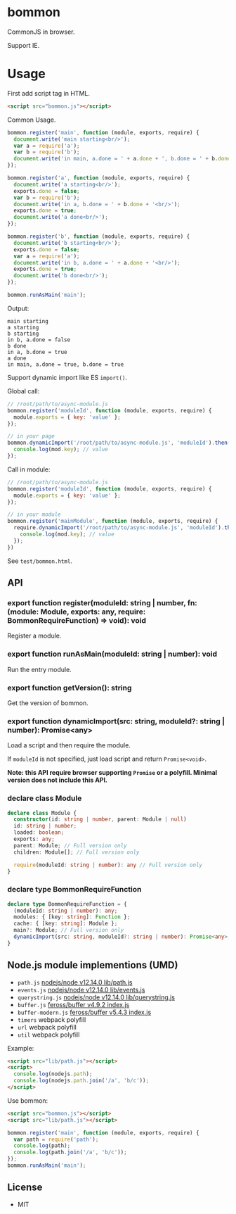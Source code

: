 # bommon

CommonJS in browser.

Support IE.

# Usage

First add script tag in HTML.

``` html
<script src="bommon.js"></script>
```

Common Usage.

``` js
bommon.register('main', function (module, exports, require) {
  document.write('main starting<br/>');
  var a = require('a');
  var b = require('b');
  document.write('in main, a.done = ' + a.done + ', b.done = ' + b.done + '<br/>');
});

bommon.register('a', function (module, exports, require) {
  document.write('a starting<br/>');
  exports.done = false;
  var b = require('b');
  document.write('in a, b.done = ' + b.done + '<br/>');
  exports.done = true;
  document.write('a done<br/>');
});

bommon.register('b', function (module, exports, require) {
  document.write('b starting<br/>');
  exports.done = false;
  var a = require('a');
  document.write('in b, a.done = ' + a.done + '<br/>');
  exports.done = true;
  document.write('b done<br/>');
});

bommon.runAsMain('main');
```

Output:

```
main starting
a starting
b starting
in b, a.done = false
b done
in a, b.done = true
a done
in main, a.done = true, b.done = true
```

Support dynamic import like ES `import()`.

Global call:

``` js
// /root/path/to/async-module.js
bommon.register('moduleId', function (module, exports, require) {
  module.exports = { key: 'value' };
});

// in your page
bommon.dynamicImport('/root/path/to/async-module.js', 'moduleId').then(function (mod) {
  console.log(mod.key); // value
});
```

Call in module:

``` js
// /root/path/to/async-module.js
bommon.register('moduleId', function (module, exports, require) {
  module.exports = { key: 'value' };
});

// in your module
bommon.register('mainModule', function (module, exports, require) {
  require.dynamicImport('/root/path/to/async-module.js', 'moduleId').then(function (mod) {
    console.log(mod.key); // value
  });
})
```

See `test/bommon.html`.

## API

### export function register(moduleId: string | number, fn: (module: Module, exports: any, require: BommonRequireFunction) => void): void

Register a module.

### export function runAsMain(moduleId: string | number): void

Run the entry module.

### export function getVersion(): string

Get the version of bommon.

### export function dynamicImport(src: string, moduleId?: string | number): Promise\<any\>

Load a script and then require the module.

If `moduleId` is not specified, just load script and return `Promise<void>`.

**Note: this API require browser supporting `Promise` or a polyfill. Minimal version does not include this API.**

### declare class Module

``` ts
declare class Module {
  constructor(id: string | number, parent: Module | null)
  id: string | number;
  loaded: boolean;
  exports: any;
  parent: Module; // Full version only
  children: Module[]; // Full version only

  require(moduleId: string | number): any // Full version only
}
```

### declare type BommonRequireFunction

``` ts
declare type BommonRequireFunction = {
  (moduleId: string | number): any;
  modules: { [key: string]: Function };
  cache: { [key: string]: Module };
  main?: Module; // Full version only
  dynamicImport(src: string, moduleId?: string | number): Promise<any>; // Full version only
}
```

## Node.js module implementions (UMD)

* `path.js` [nodejs/node v12.14.0 lib/path.js](https://github.com/nodejs/node/blob/v12.14.0/lib/path.js)
* `events.js` [nodejs/node v12.14.0 lib/events.js](https://github.com/nodejs/node/blob/v12.14.0/lib/events.js)
* `querystring.js` [nodejs/node v12.14.0 lib/querystring.js](https://github.com/nodejs/node/blob/v12.14.0/lib/querystring.js)
* `buffer.js` [feross/buffer v4.9.2 index.js](https://github.com/feross/buffer/blob/v4.9.2/index.js)
* `buffer-modern.js` [feross/buffer v5.4.3 index.js](https://github.com/feross/buffer/blob/v5.4.3/index.js)
* `timers` webpack polyfill
* `url` webpack polyfill
* `util` webpack polyfill

Example:

``` html
<script src="lib/path.js"></script>
<script>
  console.log(nodejs.path);
  console.log(nodejs.path.join('/a', 'b/c'));
</script>
```

Use bommon:

``` html
<script src="bommon.js"></script>
<script src="lib/path.js"></script>
```

``` js
bommon.register('main', function (module, exports, require) {
  var path = require('path');
  console.log(path);
  console.log(path.join('/a', 'b/c'));
});
bommon.runAsMain('main');
```

## License

* MIT
